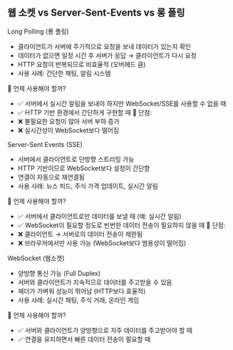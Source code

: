 ## 웹 소켓 vs Server-Sent-Events vs 롱 폴링

Long Polling (롱 폴링)  
- 클라이언트가 서버에 주기적으로 요청을 보내 데이터가 있는지 확인  
- 데이터가 없으면 일정 시간 후 서버가 응답 → 클라이언트가 다시 요청  
- HTTP 요청이 반복되므로 비효율적 (오버헤드 큼)   
- 사용 사례: 간단한 채팅, 알림 시스템  

📌 언제 사용해야 할까?
- ✅ 서버에서 실시간 알림을 보내야 하지만 WebSocket/SSE를 사용할 수 없을 때
- ✅ HTTP 기반 환경에서 간단하게 구현할 때
🚨 단점:
- ❌ 불필요한 요청이 많아 서버 부하 증가
- ❌ 실시간성이 WebSocket보다 떨어짐

Server-Sent Events (SSE)  
- 서버에서 클라이언트로 단방향 스트리밍 가능
- HTTP 기반이므로 WebSocket보다 설정이 간단함  
- 연결이 자동으로 재연결됨  
- 사용 사례: 뉴스 피드, 주식 가격 업데이트, 실시간 알림  

📌 언제 사용해야 할까?
- ✅ 서버에서 클라이언트로만 데이터를 보낼 때 (예: 실시간 알림)
- ✅ WebSocket이 필요할 정도로 빈번한 데이터 전송이 필요하지 않을 때
🚨 단점:
- ❌ 클라이언트 → 서버로의 데이터 전송이 제한됨
- ❌ 브라우저에서만 사용 가능 (WebSocket보다 범용성이 떨어짐)

WebSocket (웹소켓)
- 양방향 통신 가능 (Full Duplex)
- 서버와 클라이언트가 지속적으로 데이터를 주고받을 수 있음
- 헤더가 가벼워 성능이 뛰어남 (HTTP보다 효율적)
- 사용 사례: 실시간 채팅, 주식 거래, 온라인 게임

📌 언제 사용해야 할까?
- ✅ 서버와 클라이언트가 양방향으로 자주 데이터를 주고받아야 할 때
- ✅ 연결을 유지하면서 빠른 데이터 전송이 필요할 때  


## 